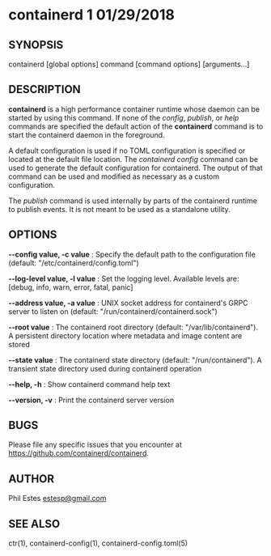 # containerd 1 01/29/2018

## SYNOPSIS

containerd [global options] command [command options] [arguments...]

## DESCRIPTION

**containerd** is a high performance container runtime whose daemon can be started
by using this command. If none of the *config*, *publish*, or *help* commands
are specified the default action of the **containerd** command is to start the
containerd daemon in the foreground.

A default configuration is used if no TOML configuration is specified or located
at the default file location. The *containerd config* command can be used to
generate the default configuration for containerd. The output of that command
can be used and modified as necessary as a custom configuration.

The *publish* command is used internally by parts of the containerd runtime
to publish events. It is not meant to be used as a standalone utility.

## OPTIONS

**--config value, -c value**
: Specify the default path to the configuration file (default: "/etc/containerd/config.toml")

**--log-level value, -l value**
: Set the logging level. Available levels are: [debug, info, warn, error, fatal, panic]

**--address value, -a value**
: UNIX socket address for containerd's GRPC server to listen on (default: "/run/containerd/containerd.sock")

**--root value**
: The containerd root directory (default: "/var/lib/containerd"). A persistent directory location where metadata and image content are stored

**--state value**
: The containerd state directory (default: "/run/containerd"). A transient state directory used during containerd operation

**--help, -h**
: Show containerd command help text

**--version, -v**
: Print the containerd server version

## BUGS

Please file any specific issues that you encounter at
https://github.com/containerd/containerd.

## AUTHOR

Phil Estes <estesp@gmail.com>

## SEE ALSO

ctr(1), containerd-config(1), containerd-config.toml(5)
